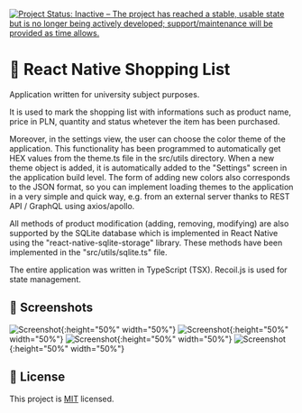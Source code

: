 [![Project Status: Inactive – The project has reached a stable, usable state but is no longer being actively developed; support/maintenance will be provided as time allows.](https://www.repostatus.org/badges/latest/inactive.svg)](https://www.repostatus.org/#inactive)

# :space_invader: React Native Shopping List

Application written for university subject purposes.

It is used to mark the shopping list with informations such as product name, price in PLN, quantity and status whetever the item has been purchased.

Moreover, in the settings view, the user can choose the color theme of the application. This functionality has been programmed to automatically get HEX values from the theme.ts file in the src/utils directory. When a new theme object is added, it is automatically added to the "Settings" screen in the application build level. The form of adding new colors also corresponds to the JSON format, so you can implement loading themes to the application in a very simple and quick way, e.g. from an external server thanks to REST API / GraphQL using axios/apollo.

All methods of product modification (adding, removing, modifying) are also supported by the SQLite database which is implemented in React Native using the "react-native-sqlite-storage" library. These methods have been implemented in the "src/utils/sqlite.ts" file.

The entire application was written in TypeScript (TSX). Recoil.js is used for state management.

## :iphone: Screenshots

![Screenshot](https://raw.githubusercontent.com/ecosse3/pjatk-smb1-rn-shopping-list/master/screenshots/Screenshot1.png?raw=true){:height="50%" width="50%"}
![Screenshot](https://raw.githubusercontent.com/ecosse3/pjatk-smb1-rn-shopping-list/master/screenshots/Screenshot2.png?raw=true){:height="50%" width="50%"}
![Screenshot](https://raw.githubusercontent.com/ecosse3/pjatk-smb1-rn-shopping-list/master/screenshots/Screenshot3.png?raw=true){:height="50%" width="50%"}
![Screenshot](https://raw.githubusercontent.com/ecosse3/pjatk-smb1-rn-shopping-list/master/screenshots/Screenshot4.png?raw=true){:height="50%" width="50%"}

## :bookmark: License

This project is [MIT](LICENSE) licensed.
